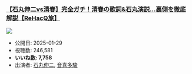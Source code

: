 ### [【石丸伸二vs清春】完全ガチ！清春の歌詞&石丸演説…裏側を徹底解説【ReHacQ旅】](https://www.youtube.com/watch?v=3h6qFsuAaoY)
[![](https://img.youtube.com/vi/3h6qFsuAaoY/sddefault.jpg)](https://www.youtube.com/watch?v=3h6qFsuAaoY)
-   公開日: 2025-01-29
-   視聴数: 246,581
-   **いいね数: 7,758**
-   出演者: [石丸伸二](/rehacq_fan/people/石丸伸二 "wikilink"), [音喜多駿](/rehacq_fan/people/音喜多駿 "wikilink")
